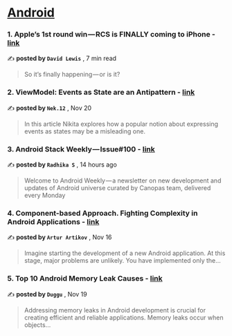 
<h1><a href=https://medium.com/tag/android/recommended target="_blank" rel="noopener noreferrer">Android</a></h1>
<h3>1. Apple’s 1st round win — RCS is FINALLY coming to iPhone - <a href=https://medium.com/macoclock/apples-1st-round-win-rcs-is-finally-coming-to-iphone-0a7804381e12?source=tag_recommended_feed---------0-107----------android----------6d110cce_52e3_4d71_9218_a2cb0bc9ec21------- target="_blank" rel="noopener noreferrer">link</a></h3>

✍️ **posted by `David Lewis`** <date> , 7 min read</date>

<blockquote>So it’s finally happening — or is it?</blockquote>

<h3>2. ViewModel: Events as State are an Antipattern - <a href=https://medium.com/proandroiddev/viewmodel-events-as-state-are-an-antipattern-35ff4fbc6fb6?source=tag_recommended_feed---------1-85----------android----------6d110cce_52e3_4d71_9218_a2cb0bc9ec21------- target="_blank" rel="noopener noreferrer">link</a></h3>

✍️ **posted by `Nek.12`** <date> , Nov 20</date>

<blockquote>In this article Nikita explores how a popular notion about expressing events as states may be a misleading one.</blockquote>

<h3>3. Android Stack Weekly — Issue#100 - <a href=https://medium.com/canopas/android-stack-weekly-issue-100-0c4ecf093456?source=tag_recommended_feed---------2-84----------android----------6d110cce_52e3_4d71_9218_a2cb0bc9ec21------- target="_blank" rel="noopener noreferrer">link</a></h3>

✍️ **posted by `Radhika S`** <date> , 14 hours ago</date>

<blockquote>Welcome to Android Weekly — a newsletter on new development and updates of Android universe curated by Canopas team, delivered every Monday</blockquote>

<h3>4. Component-based Approach. Fighting Complexity in Android Applications - <a href=https://medium.com/@a.artikov/component-based-approach-fighting-complexity-in-android-applications-2eaf5e8c5fad?source=tag_recommended_feed---------3-107----------android----------6d110cce_52e3_4d71_9218_a2cb0bc9ec21------- target="_blank" rel="noopener noreferrer">link</a></h3>

✍️ **posted by `Artur Artikov`** <date> , Nov 16</date>

<blockquote>Imagine starting the development of a new Android application. At this stage, major problems are unlikely. You have implemented only the…</blockquote>

<h3>5. Top 10 Android Memory Leak Causes - <a href=https://medium.com/@dugguRK/top-10-android-memory-leak-causes-9cdd8cbd5489?source=tag_recommended_feed---------4-85----------android----------6d110cce_52e3_4d71_9218_a2cb0bc9ec21------- target="_blank" rel="noopener noreferrer">link</a></h3>

✍️ **posted by `Duggu`** <date> , Nov 19</date>

<blockquote>Addressing memory leaks in Android development is crucial for creating efficient and reliable applications. Memory leaks occur when objects…</blockquote>

